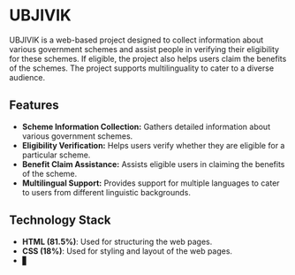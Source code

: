 # UBJIVIK

UBJIVIK is a web-based project designed to collect information about various government schemes and assist people in verifying their eligibility for these schemes. If eligible, the project also helps users claim the benefits of the schemes. The project supports multilinguality to cater to a diverse audience.

## Features

- **Scheme Information Collection:** Gathers detailed information about various government schemes.
- **Eligibility Verification:** Helps users verify whether they are eligible for a particular scheme.
- **Benefit Claim Assistance:** Assists eligible users in claiming the benefits of the scheme.
- **Multilingual Support:** Provides support for multiple languages to cater to users from different linguistic backgrounds.

## Technology Stack

- **HTML (81.5%)**: Used for structuring the web pages.
- **CSS (18%)**: Used for styling and layout of the web pages.
- ▋
